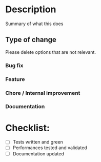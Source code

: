 # Description
Summary of what this does

## Type of change

Please delete options that are not relevant.

### Bug fix
### Feature
### Chore / Internal improvement
### Documentation

# Checklist:

- [ ] Tests written and green
- [ ] Performances tested and validated
- [ ] Documentation updated
